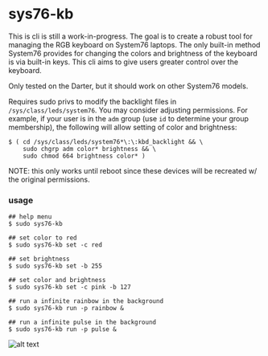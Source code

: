 # sys76-kb
This is cli is still a work-in-progress. The goal is to create a robust tool for managing the RGB keyboard on System76 laptops. The only built-in method System76 provides for changing the colors and brightness of the keyboard is via built-in keys. This cli aims to give users greater control over the keyboard.

Only tested on the Darter, but it should work on other System76 models.

Requires sudo privs to modify the backlight files in `/sys/class/leds/system76`. You may consider adjusting permissions. For example, if your user is in the `adm` group (use `id` to determine your group membership), the following will allow setting of color and brightness:
```
$ ( cd /sys/class/leds/system76*\:\:kbd_backlight && \
    sudo chgrp adm color* brightness && \
    sudo chmod 664 brightness color* )
```

NOTE: this only works until reboot since these devices will be recreated w/ the original permissions.

### usage
```
## help menu
$ sudo sys76-kb

## set color to red
$ sudo sys76-kb set -c red

## set brightness
$ sudo sys76-kb set -b 255

## set color and brightness
$ sudo sys76-kb set -c pink -b 127

## run a infinite rainbow in the background
$ sudo sys76-kb run -p rainbow &

## run a infinite pulse in the background
$ sudo sys76-kb run -p pulse &

```

![alt text][loop]

[loop]: https://github.com/bambash/sys76-kb/blob/master/kb.gif "loop"
